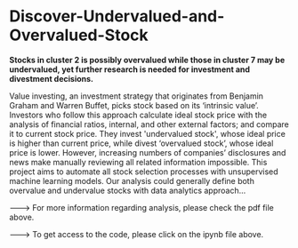 # Discover-Undervalued-and-Overvalued-Stock
**Stocks in cluster 2 is possibly overvalued while those in cluster 7 may be undervalued, yet further research is needed for investment and divestment decisions.**

Value investing, an investment strategy that originates from Benjamin Graham and Warren Buffet, picks stock based on its ‘intrinsic value’. Investors who follow this approach calculate ideal stock price with the analysis of financial ratios, internal, and other external factors; and compare it to current stock price. They invest 'undervalued stock', whose ideal price is higher than current price, while divest ‘overvalued stock’, whose ideal price is lower. However, increasing numbers of companies’ disclosures and news make manually reviewing all related information impossible. This project aims to automate all stock selection processes with unsupervised machine learning models. Our analysis could generally define both overvalue and undervalue stocks with data analytics approach...

---> For more information regarding analysis, please check the pdf file above.

---> To get access to the code, please click on the ipynb file above.
